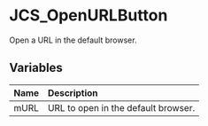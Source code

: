 # JCS_OpenURLButton

Open a URL in the default browser.

## Variables

| Name | Description                         |
|:-----|:------------------------------------|
| mURL | URL to open in the default browser. |
